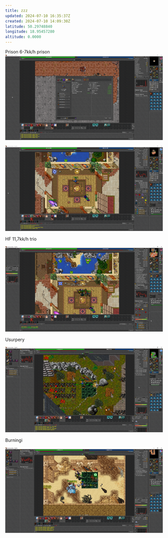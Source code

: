 ```yaml
---
title: zzz
updated: 2024-07-10 16:35:37Z
created: 2024-07-10 14:09:30Z
latitude: 50.29748840
longitude: 18.95457280
altitude: 0.0000
---
```


Prison 6-7kk/h prison![bf7aaaadb46603411e0a900c38831f09.png](../_resources/bf7aaaadb46603411e0a900c38831f09.png)

![afab18e4f6f4b4d62413b91325af0c5c.png](../_resources/afab18e4f6f4b4d62413b91325af0c5c.png)

HF 11,7kk/h trio

![c20b85a157f83e6dbcd33ca97de1762d.png](../_resources/c20b85a157f83e6dbcd33ca97de1762d.png)

Usurpery

![eb9e6f6fdf6598ee3ea5d81aaee11f17.png](../_resources/eb9e6f6fdf6598ee3ea5d81aaee11f17.png)

Burningi

![6efc6ee68b0b93f5cbc986a7e604fdbf.png](../_resources/6efc6ee68b0b93f5cbc986a7e604fdbf.png)

&nbsp;